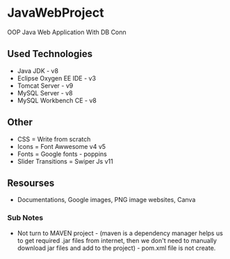 # JavaWebProject
OOP Java Web Application With DB Conn

## Used Technologies
* Java JDK - v8
* Eclipse Oxygen EE IDE - v3
* Tomcat Server - v9
* MySQL Server  - v8
* MySQL Workbench CE - v8

## Other
* CSS     = Write from scratch
* Icons   = Font Awwesome v4 v5
* Fonts   = Google fonts - poppins
* Slider Transitions = Swiper Js v11

## Resourses
* Documentations, Google images, PNG image websites, Canva

### Sub Notes
* Not turn to MAVEN project - (maven is a dependency manager helps us to get required .jar files from internet, then we don't need to manually download jar files and add to the project) - pom.xml file is not create.
